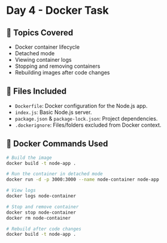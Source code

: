 # Day 4 - Docker Task

## 🚀 Topics Covered
- Docker container lifecycle
- Detached mode
- Viewing container logs
- Stopping and removing containers
- Rebuilding images after code changes

## 📁 Files Included
- `Dockerfile`: Docker configuration for the Node.js app.
- `index.js`: Basic Node.js server.
- `package.json` & `package-lock.json`: Project dependencies.
- `.dockerignore`: Files/folders excluded from Docker context.

## 🐳 Docker Commands Used
```bash
# Build the image
docker build -t node-app .

# Run the container in detached mode
docker run -d -p 3000:3000 --name node-container node-app

# View logs
docker logs node-container

# Stop and remove container
docker stop node-container
docker rm node-container

# Rebuild after code changes
docker build -t node-app .
